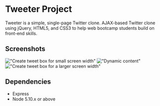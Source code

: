 # Tweeter Project

Tweeter is a simple, single-page Twitter clone. AJAX-based Twitter clone using jQuery, HTML5, and CSS3 to 
help web bootcamp students build on front-end skills. 

## Screenshots

!["Create tweet box for small screen width"](fakenews.png)
!["Dynamic content"](snarkycomment.png)
!["Create tweet box for a larger screen width"](responseivedesign.png)

## Dependencies

- Express
- Node 5.10.x or above
